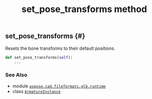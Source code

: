 ﻿---
title: set_pose_transforms method
second_title: Aspose.CAD for Python via .NET API References
description: 
type: docs
weight: 30
url: /python-net/aspose.cad.fileformats.glb.runtime/armatureinstance/set_pose_transforms/
is_root: false
---

## set_pose_transforms {#}

Resets the bone transforms to their default positions.



```python
def set_pose_transforms(self):
    ...
```





### See Also
* module [`aspose.cad.fileformats.glb.runtime`](../../)
* class [`ArmatureInstance`](/cad/python-net/aspose.cad.fileformats.glb.runtime/armatureinstance)
